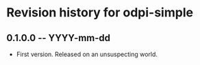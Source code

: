 # Revision history for odpi-simple

## 0.1.0.0  -- YYYY-mm-dd

* First version. Released on an unsuspecting world.
